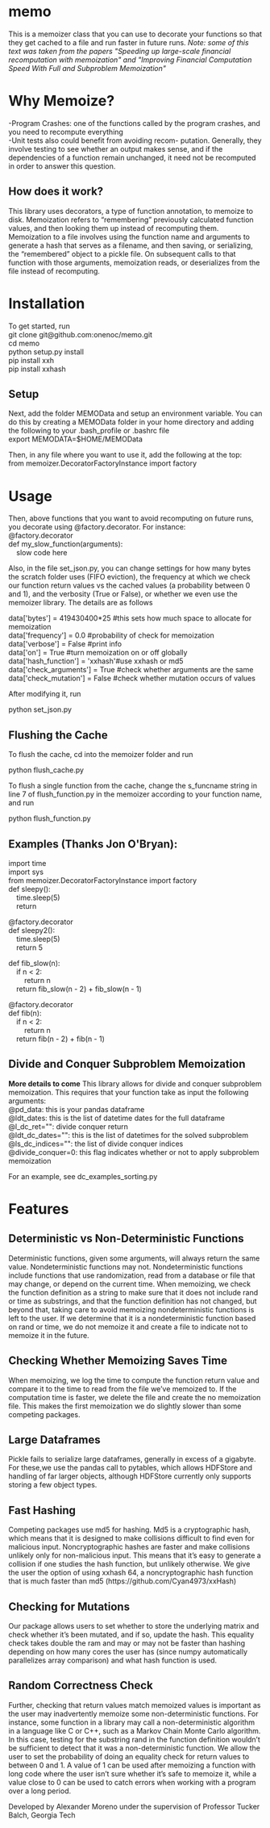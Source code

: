 memo
====
This is a memoizer class that you can use to decorate your functions so that they get cached to a file and run faster in future runs.  <i>Note: some of this text was taken from the papers "Speeding up large-scale financial recomputation with memoization" and "Improving Financial Computation Speed With Full and Subproblem Memoization"</i>

<h1>Why Memoize?</h1>
-Program Crashes: one of the functions called by the program crashes, and you need to recompute everything<br>
-Unit tests also could benefit from avoiding recom- putation. Generally, they involve testing to see whether an output makes sense, and if the dependencies of a function remain unchanged, it need not be recomputed in order to answer this question.<br>
<h2>How does it work?</h2>
This library uses decorators, a type of function annotation, to memoize to disk. Memoization refers to “remembering” previously calculated function values, and then looking them up instead of recomputing them. Memoization to a file involves using the function name and arguments to generate a hash that serves as a filename, and then saving, or serializing, the “remembered” object to a pickle file. On subsequent calls to that function with those arguments, memoization reads, or deserializes from the file instead of recomputing.

<h1>Installation</h1>
To get started, run<br>
git clone git@github.com:onenoc/memo.git<br>
cd memo<br>
python setup.py install<br>
pip install xxh<br>
pip install xxhash<br>

<h2> Setup </h2>
Next, add the folder MEMOData and setup an environment variable.  You can do this by creating a MEMOData folder in your home directory and adding the following to your .bash_profile or .bashrc file<br>
export MEMODATA=$HOME/MEMOData<br>

Then, in any file where you want to use it, add the following at the top:<br>
from memoizer.DecoratorFactoryInstance import factory<br>

<h1> Usage </h1>
Then, above functions that you want to avoid recomputing on future runs, you decorate using @factory.decorator.  For instance:<br>
@factory.decorator<br>
def my_slow_function(arguments):<br>
&nbsp;&nbsp;&nbsp;&nbsp;slow code here<br>
  
Also, in the file set_json.py, you can change settings for how many bytes the scratch folder uses (FIFO eviction), the frequency at which we check our function return values vs the cached values (a probability between 0 and 1), and the verbosity (True or False), or whether we even use the memoizer library.  The details are as follows<br>

data['bytes'] = 419430400*25 #this sets how much space to allocate for memoization<br>
data['frequency'] = 0.0 #probability of check for memoization<br>
data['verbose'] = False #print info<br>
data['on'] = True #turn memoization on or off globally<br>
data['hash_function'] = 'xxhash'#use xxhash or md5<br>
data['check_arguments'] = True #check whether arguments are the same<br>
data['check_mutation'] = False #check whether mutation occurs of values<br>

After modifying it, run

python set_json.py

<h2> Flushing the Cache </h2>
To flush the cache, cd into the memoizer folder and run

python flush_cache.py

To flush a single function from the cache, change the s_funcname string in line 7 of flush_function.py in the memoizer according to your function name, and run

python flush_function.py

<h2> Examples (Thanks Jon O'Bryan):</h2>
import time<br>
import sys<br>
from memoizer.DecoratorFactoryInstance import factory<br>
def sleepy():<br>
&nbsp;&nbsp;&nbsp;&nbsp;time.sleep(5)<br>
&nbsp;&nbsp;&nbsp;&nbsp;return<br>

@factory.decorator<br>
def sleepy2():<br>
&nbsp;&nbsp;&nbsp;&nbsp;time.sleep(5)<br>
&nbsp;&nbsp;&nbsp;&nbsp;return 5<br>

def fib_slow(n):<br>
&nbsp;&nbsp;&nbsp;&nbsp;if n < 2:<br>
&nbsp;&nbsp;&nbsp;&nbsp;&nbsp;&nbsp;&nbsp;&nbsp;return n<br>
&nbsp;&nbsp;&nbsp;&nbsp;return fib_slow(n - 2) + fib_slow(n - 1)<br>

@factory.decorator<br>
def fib(n):<br>
&nbsp;&nbsp;&nbsp;&nbsp;if n < 2:<br>
&nbsp;&nbsp;&nbsp;&nbsp;&nbsp;&nbsp;&nbsp;&nbsp;return n<br>
&nbsp;&nbsp;&nbsp;&nbsp;return fib(n - 2) + fib(n - 1)<br>

<h2> Divide and Conquer Subproblem Memoization </h2>
<b>More details to come</b>
This library allows for divide and conquer subproblem memoization.  This requires that your function take as input the following arguments:<br>
@pd_data: this is your pandas dataframe<br>
@ldt_dates: this is the list of datetime dates for the full dataframe<br>
@l_dc_ret="": divide conquer return<br>
@ldt_dc_dates="": this is the list of datetimes for the solved subproblem<br>
@ls_dc_indices="": the list of divide conquer indices<br>
@divide_conquer=0: this flag indicates whether or not to apply subproblem memoization<br>

For an example, see dc_examples_sorting.py

<h1> Features </h1>
<h2> Deterministic vs Non-Deterministic Functions </h2>
Deterministic functions, given some arguments, will always return the same value. Nondeterministic functions may not. Nondeterministic functions include functions that use randomization, read from a database or file that may change, or depend on the current time. When memoizing, we check the function definition as a string to make sure that it does not include rand or time as substrings, and that the function definition has not changed, but beyond that, taking care to avoid memoizing nondeterministic functions is left to the user. If we determine that it is a nondeterministic function based on rand or time, we do not memoize it and create a file to indicate not to memoize it in the future.

<h2> Checking Whether Memoizing Saves Time </h2>
When memoizing, we log the time to compute the function return value and compare it to the time to read from the file we’ve memoized to. If the computation time is faster, we delete the file and create the no memoization file. This makes the first memoization we do slightly slower than some competing packages.

<h2> Large Dataframes </h2>
Pickle fails to serialize large dataframes, generally in excess of a gigabyte. For these,we use the pandas call to pytables, which allows HDFStore and handling of far larger objects, although HDFStore currently only supports storing a few object types.

<h2> Fast Hashing </h2>
Competing packages use md5 for hashing. Md5 is a cryptographic hash, which means that it is designed to make collisions difficult to find even for malicious input. Noncryptographic hashes are faster and make collisions unlikely only for non-malicious input. This means that it’s easy to generate a collision if one studies the hash function, but unlikely otherwise.  We give the user the option of using xxhash 64, a noncryptographic hash function that is much faster than md5 (https://github.com/Cyan4973/xxHash)

<h2> Checking for Mutations </h2>
Our package allows users to set whether to store the underlying matrix and check whether it’s been mutated, and if so, update the hash. This equality check takes double the ram and may or may not be faster than hashing depending on how many cores the user has (since numpy automatically parallelizes array comparison) and what hash function is used.

<h2> Random Correctness Check </h2>
Further, checking that return values match memoized values is important as the user may inadvertently memoize some non-deterministic functions. For instance, some function in a library may call a non-deterministic algorithm in a language like C or C++, such as a Markov Chain Monte Carlo algorithm. In this case, testing for the substring rand in the function definition wouldn’t be sufficient to detect that it was a non-deterministic function. We allow the user to set the probability of doing an equality check for return values to between 0 and 1. A value of 1 can be used after memoizing a function with long code where the user isn’t sure whether it’s safe to memoize it, while a value close to 0 can be used to catch errors when working with a program over a long period.

Developed by Alexander Moreno under the supervision of Professor Tucker Balch, Georgia Tech
